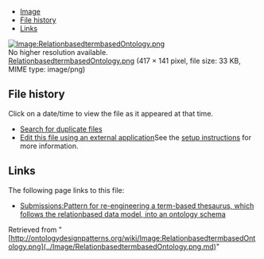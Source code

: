* [Image](../Image/RelationbasedtermbasedOntology.png.md#file)
* [File history](../Image/RelationbasedtermbasedOntology.png.md#filehistory)
* [Links](../Image/RelationbasedtermbasedOntology.png.md#filelinks)

[![Image:RelationbasedtermbasedOntology.png](../../../images/e/ee/RelationbasedtermbasedOntology.png)](../../../images/e/ee/RelationbasedtermbasedOntology.png)  
No higher resolution available.  
[RelationbasedtermbasedOntology.png](../../../images/e/ee/RelationbasedtermbasedOntology.png)‎ (417 × 141 pixel, file size: 33 KB, MIME type: image/png)

## File history

Click on a date/time to view the file as it appeared at that time.



  
* [Search for duplicate files](http://ontologydesignpatterns.org/wiki/Special:FileDuplicateSearch/RelationbasedtermbasedOntology.png "Special:FileDuplicateSearch/RelationbasedtermbasedOntology.png")
* [Edit this file using an external application](http://ontologydesignpatterns.org/wiki/index.php?title=Image:RelationbasedtermbasedOntology.png&action=edit&externaledit=true&mode=file "Image:RelationbasedtermbasedOntology.png")See the [setup instructions](http://www.mediawiki.org/wiki/Manual:External_editors "http://www.mediawiki.org/wiki/Manual:External_editors") for more information.

## Links



The following page links to this file:


* [Submissions:Pattern for re-engineering a term-based thesaurus, which follows the relationbased data model, into an ontology schema](../Submissions/Pattern_for_re-engineering_a_term-based_thesaurus,_which_follows_the_relationbased_data_model,_into_an_ontology_schema.md "Submissions:Pattern for re-engineering a term-based thesaurus, which follows the relationbased data model, into an ontology schema")


Retrieved from "[http://ontologydesignpatterns.org/wiki/Image:RelationbasedtermbasedOntology.png](../Image/RelationbasedtermbasedOntology.png.md)"